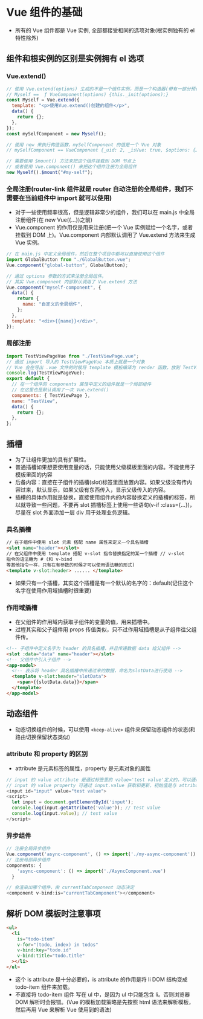 # Vue 组件的基础

- 所有的 Vue 组件都是 Vue 实例, 全部都接受相同的选项对象(根实例独有的 el 特性除外)

## 组件和根实例的区别是实例拥有 el 选项

### Vue.extend()

```js
// 使用 Vue.extend(options) 生成的不是一个组件实例，而是一个构造器(带有一部分预设参数的 构造函数)
// Myself ==  ƒ VueComponent(options) {this._init(options);}
const Myself = Vue.extend({
  template: "<p>使用Vue.extend()创建的组件</p>",
  data() {
    return {};
  },
});
const mySelfComponent = new Myself();

// 使用 new 来执行构造函数，mySelfComponent 的值是一个 Vue 对象
// mySelfComponent == VueComponent {_uid: 2, _isVue: true, $options: {…}, _renderProxy: Proxy, _self: VueComponent, …}

// 需要使用 $mount() 方法来把这个组件挂载到 DOM 节点上
// 或者使用 Vue.component() 来把这个组件注册为全局组件
new Myself().$mount("#my-self");
```

### 全局注册(router-link 组件就是 router 自动注册的全局组件，我们不需要在当前组件中 import 就可以使用)

- 对于一些使用频率很高，但是逻辑非常少的组件，我们可以在 main.js 中全局注册组件(在 new Vue({...})之前)
- Vue.component 的作用仅是用来注册(把一个 Vue 实例赋给一个名字，或者挂载到 DOM 上)。Vue.component 内部默认调用了 Vue.extend 方法来生成 Vue 实例。

```js
// 在 main.js 中定义全局组件，然后在整个项目中都可以直接使用这个组件
import GlobalButton from "./GlobalButton.vue";
Vue.component("global-button", GlobalButton);

// 通过 options 参数的方式来注册全局组件。
// 其实 Vue.component 内部默认调用了 Vue.extend 方法
Vue.component("myself-component", {
  data() {
    return {
      name: "自定义的全局组件",
    };
  },
  template: "<div>{{name}}</div>",
});
```

### 局部注册

```js
import TestViewPageVue from "./TestViewPage.vue";
// 通过 import 导入的 TestViewPageVue 本质上就是一个对象
// Vue 会在导出 .vue 文件的时候将 template 模板编译为 render 函数，放到 TestViewPageVue 对象中
console.log(TestViewPageVue);
export default {
  // 在一个组件的 components 属性中定义的组件就是一个局部组件
  // 在这里也是默认调用了一次 Vue.extend()
  components: { TestViewPage },
  name: "TestView",
  data() {
    return {};
  },
};
```

## 插槽

- 为了让组件更加的具有扩展性。
- 普通插槽如果想要使用变量的话，只能使用父级模板里面的内容。不能使用子模板里面的内容
- 后备内容：直接在子组件的插槽(slot)标签里面放置内容。如果父级没有传内容过来，默认显示，如果父级有东西传入，显示父级传入的内容。
- 插槽的具体作用就是替换，直接使用组件内的内容替换定义的插槽的标签，所以就导致一些问题，不要再 slot 插槽标签上使用一些语句(v-if :class={...})，尽量在 slot 外面添加一层 div 用于处理业务逻辑。

### 具名插槽

```html
// 在子组件中使用 slot 元素 搭配 name 属性来定义一个具名插槽
<slot name="header"></slot>
// 在父组件中使用 template 搭配 v-slot 指令替换指定的某一个插槽 // v-slot
指令的语法糖为 # (和 v-bind
等其他指令一样，只有在有参数的时候才可以使用语法糖的形式)
<template v-slot:header> ...... </template>
```

- 如果只有一个插槽，其实这个插槽是有一个默认的名字的：default(记住这个名字在使用作用域插槽时很重要)

### 作用域插槽

- 在父组件的作用域内获取子组件的变量的值，用来插槽中。
- 过程其实和父子组件用 props 传值类似，只不过作用域插槽是从子组件往父组件传。

```html
<!-- 子组件中定义名字为 header 的具名插槽，并且传递数据 data 给父组件 -->
<slot :data="data" name="header"></slot>
<!-- 父组件中引入子组件 -->
<app-model>
  <!-- 表示将 header 具名插槽中传递过来的数据，命名为slotData进行使用 -->
  <template v-slot:header="slotData">
    <span>{{slotData.data}}</span>
  </template>
</app-model>
```

## 动态组件

- 动态切换组件的时候，可以使用 `<keep-alive>` 组件来保留动态组件的状态(和路由切换保留状态类似)

### attribute 和 property 的区别

- attribute 是元素标签的属性，property 是元素对象的属性

```js
// input 的 value attribute 是通过标签里的 value='test value'定义的，可以通过input.getAttribute('value') 获取，可以通过 input.setAttribute('value', 'new Value') 更新
// input 的 value property 可通过 input.value 获取和更新，初始值是与 attribute 中的赋值一致的
<input id="input" value="test value">
<script>
  let input = document.getElementById('input');
  console.log(input.getAttribute('value')); // test value
  console.log(input.value); // test value
</script>
```

### 异步组件

```js
// 注册全局异步组件
Vue.component('async-component', () => import('./my-async-component'))
// 注册局部异步组件
components: {
    'async-component': () => import('./AsyncComponent.vue')
  }
```

```js
// 会渲染出哪个组件，由 currentTabComponent 动态决定
<component v-bind:is="currentTabComponent"></component>
```

## 解析 DOM 模板时注意事项

```html
<ul>
  <li
    is="todo-item"
    v-for="(todo, index) in todos"
    v-bind:key="todo.id"
    v-bind:title="todo.title"
  ></li>
</ul>
```

- 这个 is attribute 是十分必要的，is attribute 的作用是将 li DOM 结构变成 todo-item 组件来加载。
- 不直接将 todo-item 组件 写在 ul 中，是因为 ul 中只能包含 li。否则浏览器 DOM 解析时会报错。(Vue 的模板加载策略是先按照 html 语法来解析模板，然后再用 Vue 来解析 Vue 使用到的语法)
